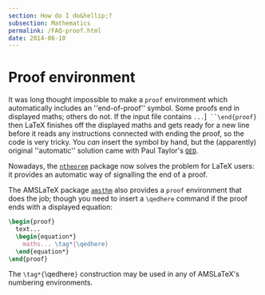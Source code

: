 ```yaml
---
section: How do I do&hellip;?
subsection: Mathematics
permalink: /FAQ-proof.html
date: 2014-06-10
---
```


# Proof environment

It was long thought impossible to make a `proof`
environment which automatically includes an ''end-of-proof'' symbol.
Some proofs end in displayed maths; others do not.  If the input file
contains 
`...`\]` ``\end{proof}` then LaTeX finishes off
the displayed maths and gets ready for a new line before it reads any
instructions connected with ending the proof, so the code is very
tricky.  You _can_ insert the symbol by hand, but the
(apparently) original ''automatic'' solution came with Paul Taylor's
[`QED`](https://ctan.org/pkg/QED).

Nowadays, the [`ntheorem`](https://ctan.org/pkg/ntheorem) package now solves the problem for
LaTeX users: it provides an automatic way of signalling
the end of a proof.

The AMSLaTeX package [`amsthm`](https://ctan.org/pkg/amsthm) also provides a
`proof` environment that does the job; though you need to
insert a `\qedhere` command if the proof ends with a displayed
equation:
```latex
\begin{proof}
  text...
  \begin{equation*}
    maths... \tag*{\qedhere}
  \end{equation*}
\end{proof}
```
The `\tag*{`\qedhere`}` construction may be used in any of
AMSLaTeX's numbering environments.

